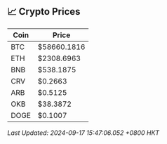 ## 📈 Crypto Prices

| Coin | Price |
| ---- | ----- |
| BTC | $58660.1816 |
| ETH | $2308.6963 |
| BNB | $538.1875 |
| CRV | $0.2663 |
| ARB | $0.5125 |
| OKB | $38.3872 |
| DOGE | $0.1007 |

_Last Updated: 2024-09-17 15:47:06.052 +0800 HKT_